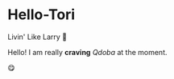 # Hello-Tori
Livin' Like Larry :snail:

Hello!
I am really **craving** *Qdoba* at the moment.

:yum:
